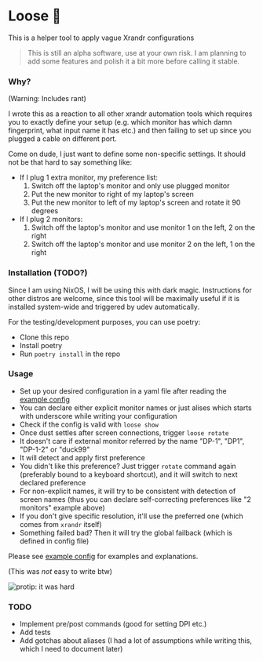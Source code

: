 # Loose 🫠

This is a helper tool to apply vague Xrandr configurations

> This is still an alpha software, use at your own risk. I am planning to add some features and polish it a bit more before calling it stable.

### Why?
(Warning: Includes rant)

I wrote this as a reaction to all other xrandr automation tools which requires you to exactly define your setup (e.g. which monitor has which damn fingerprint, what input name it has etc.) and then failing to set up since you plugged a cable on different port.

Come on dude, I just want to define some non-specific settings. It should not be that hard to say something like:

- If I plug 1 extra monitor, my preference list:
    1. Switch off the laptop's monitor and only use plugged monitor
    2. Put the new monitor to right of my laptop's screen
    3. Put the new monitor to left of my laptop's screen and rotate it 90 degrees
- If I plug 2 monitors:
    1. Switch off the laptop's monitor and use monitor 1 on the left, 2 on the right
    2. Switch off the laptop's monitor and use monitor 2 on the left, 1 on the right

### Installation (TODO?)

Since I am using NixOS, I will be using this with dark magic. Instructions for other distros are welcome, since this tool will be maximally useful if it is installed system-wide and triggered by udev automatically.

For the testing/development purposes, you can use poetry:
- Clone this repo
- Install poetry
- Run `poetry install` in the repo

### Usage

- Set up your desired configuration in a yaml file after reading the [example config](loose/example_config.yaml)
- You can declare either explicit monitor names or just alises which starts with underscore while writing your configuration
- Check if the config is valid with `loose show`
- Once dust settles after screen connections, trigger `loose rotate`
- It doesn't care if external monitor referred by the name "DP-1", "DP1", "DP-1-2" or "duck99"
- It will detect and apply first preference
- You didn't like this preference? Just trigger `rotate` command again (preferably bound to a keyboard shortcut), and it will switch to next declared preference
- For non-explicit names, it will try to be consistent with detection of screen names (thus you can declare self-correcting preferences like "2 monitors" example above)
- If you don't give specific resolution, it'll use the preferred one (which comes from `xrandr` itself)
- Something failed bad? Then it will try the global failback (which is defined in config file)

Please see [example config](loose/example_config.yaml) for examples and explanations.

(This was _not_ easy to write btw)

![protip: it was hard](https://paste.gurkan.in/good-sculpin.jpg)

### TODO

- Implement pre/post commands (good for setting DPI etc.)
- Add tests
- Add gotchas about aliases (I had a lot of assumptions while writing this, which I need to document later)
